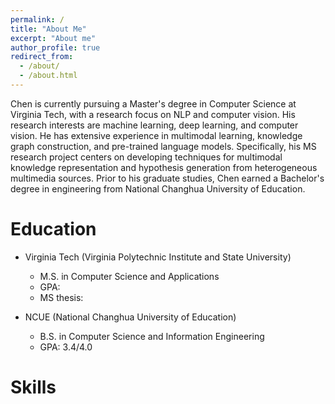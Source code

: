 ```yaml
---
permalink: /
title: "About Me"
excerpt: "About me"
author_profile: true
redirect_from: 
  - /about/
  - /about.html
---
```


Chen is currently pursuing a Master's degree in Computer Science at Virginia Tech, with a research focus on NLP and computer vision. His research interests are machine learning, deep learning, and computer vision. He has extensive experience in multimodal learning, knowledge graph construction, and pre-trained language models. Specifically, his MS research project centers on developing techniques for multimodal knowledge representation and hypothesis generation from heterogeneous multimedia sources. Prior to his graduate studies, Chen earned a Bachelor's degree in engineering from National Changhua University of Education.  

Education
=========

- Virginia Tech (Virginia Polytechnic Institute and State University)
  - M.S. in Computer Science and Applications
  - GPA: 
  - MS thesis: 

- NCUE (National Changhua University of Education)
  - B.S. in Computer Science and Information Engineering
  - GPA: 3.4/4.0

Skills
======

